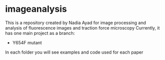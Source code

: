# imageanalysis
This is a repository created by Nadia Ayad for image processing and analysis of fluorescence images and traction force microscopy
Currently, it has one main project as a branch:
- Y654F mutant

In each folder you will see examples and code used for each paper

